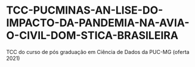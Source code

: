 # TCC-PUCMINAS-AN-LISE-DO-IMPACTO-DA-PANDEMIA-NA-AVIA-O-CIVIL-DOM-STICA-BRASILEIRA
TCC do curso de pós graduação em Ciência de Dados da PUC-MG (oferta 2021)
